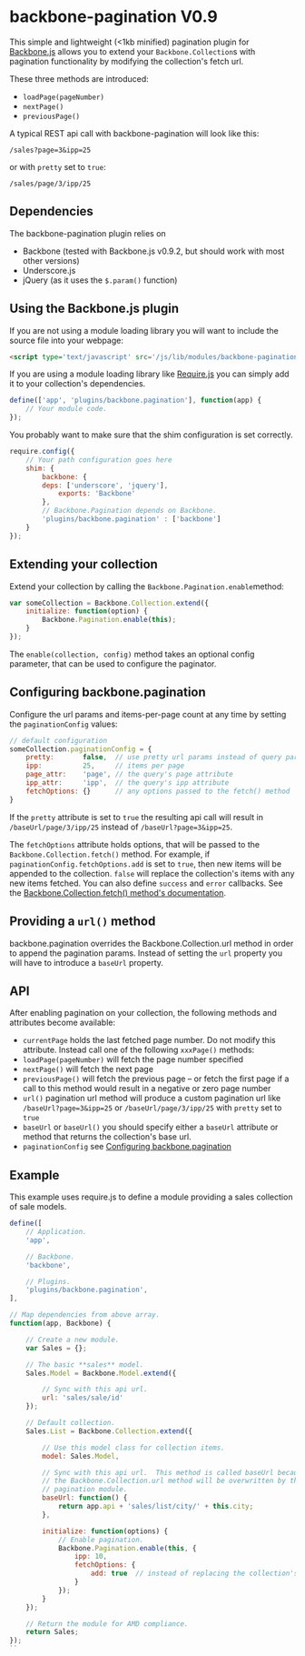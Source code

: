 backbone-pagination V0.9
========================

This simple and lightweight (<1kb minified) pagination plugin for [Backbone.js](http://backbone.js) allows you to extend your ```Backbone.Collection```s with pagination functionality by modifying the collection's fetch url.

These three methods are introduced:

* ```loadPage(pageNumber)```
* ```nextPage()```
* ```previousPage()```

A typical REST api call with backbone-pagination will look like this:

    /sales?page=3&ipp=25

or with ```pretty``` set to ```true```:

    /sales/page/3/ipp/25

Dependencies
------------

The backbone-pagination plugin relies on
* Backbone (tested with Backbone.js v0.9.2, but should work with most other versions)
* Underscore.js
* jQuery (as it uses the ```$.param()``` function)

Using the Backbone.js plugin
----------------------------

If you are not using a module loading library you will want to include the source file into your webpage:

```html
<script type='text/javascript' src='/js/lib/modules/backbone-pagination.js'></script>
```

If you are using a module loading library like [Require.js](http://require.js) you can simply add it to your collection's dependencies.

```javascript
define(['app', 'plugins/backbone.pagination'], function(app) {
    // Your module code.
});
```

You probably want to make sure that the shim configuration is set correctly.

```javascript
require.config({
    // Your path configuration goes here
    shim: {
        backbone: {
        deps: ['underscore', 'jquery'],
            exports: 'Backbone'
        },
        // Backbone.Pagination depends on Backbone.
        'plugins/backbone.pagination' : ['backbone']
    }
});  
```

Extending your collection
-------------------------

Extend your collection by calling the ```Backbone.Pagination.enable```method:

```javascript
var someCollection = Backbone.Collection.extend({
    initialize: function(option) {
        Backbone.Pagination.enable(this);
    }
});
```

The ```enable(collection, config)``` method takes an optional config parameter, that can be used to configure the paginator.

Configuring backbone.pagination
-------------------------------

Configure the url params and items-per-page count at any time by setting the ```paginationConfig``` values:

```javascript
// default configuration
someCollection.paginationConfig = {
    pretty:       false,  // use pretty url params instead of query params
  	ipp:          25,     // items per page
  	page_attr:    'page', // the query's page attribute
   	ipp_attr:     'ipp',  // the query's ipp attribute
   	fetchOptions: {}      // any options passed to the fetch() method
}
```

If the ```pretty``` attribute is set to ```true``` the resulting api call will result in ```/baseUrl/page/3/ipp/25``` instead of ```/baseUrl?page=3&ipp=25```.

The ```fetchOptions``` attribute holds options, that will be passed to the ```Backbone.Collection.fetch()``` method. For example, if ```paginationConfig.fetchOptions.add``` is set to ```true```, then new items will be appended to the collection. ```false``` will replace the collection's items with any new items fetched. You can also define ```success``` and ```error``` callbacks. See the [Backbone.Collection.fetch() method's documentation](http://backbonejs.org/#Collection-fetch).

Providing a ```url()``` method
------------------------------

backbone.pagination overrides the Backbone.Collection.url method in order to append the pagination params. Instead of setting the ```url``` property you will have to introduce a ```baseUrl``` property.

API
---

After enabling pagination on your collection, the following methods and attributes become available:

* ```currentPage``` holds the last fetched page number. Do not modify this attribute. Instead call one of the following ```xxxPage()``` methods:
* ```loadPage(pageNumber)``` will fetch the page number specified
* ```nextPage()``` will fetch the next page
* ```previousPage()``` will fetch the previous page – or fetch the first page if a call to this method would result in a negative or zero page number
* ```url()``` pagination url method will produce a custom pagination url like ```/baseUrl?page=3&ipp=25``` or ```/baseUrl/page/3/ipp/25``` with ```pretty``` set to ```true```
* ```baseUrl``` or ```baseUrl()``` you should specify either a ```baseUrl``` attribute or method that returns the collection's base url.
* ```paginationConfig``` see [Configuring backbone.pagination](#configuring-backbonepagination)

Example
-------

This example uses require.js to define a module providing a sales collection of sale models.

```javascript
define([
	// Application.
	'app',

	// Backbone.
	'backbone',

	// Plugins.
	'plugins/backbone.pagination',
],

// Map dependencies from above array.
function(app, Backbone) {

	// Create a new module.
	var Sales = {};

	// The basic **sales** model.
	Sales.Model = Backbone.Model.extend({

		// Sync with this api url.
		url: 'sales/sale/id'
	});

	// Default collection.
	Sales.List = Backbone.Collection.extend({

		// Use this model class for collection items.
		model: Sales.Model,

		// Sync with this api url.  This method is called baseUrl because,
		// the Backbone.Collection.url method will be overwritten by the
		// pagination module.
		baseUrl: function() {
			return app.api + 'sales/list/city/' + this.city;
		},

		initialize: function(options) {
			// Enable pagination.
			Backbone.Pagination.enable(this, {
				ipp: 10,
				fetchOptions: {
					add: true  // instead of replacing the collection's model items, append new items
				}
			});
		}
	});

	// Return the module for AMD compliance.
	return Sales;
});
``

